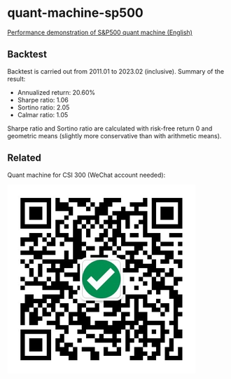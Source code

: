 # quant-machine-sp500
[Performance demonstration of S&amp;P500 quant machine (English)](https://yfiua.github.io/quant-machine-sp500/index-en.html)

## Backtest
Backtest is carried out from 2011.01 to 2023.02 (inclusive). Summary of the result:

* Annualized return: 20.60%
* Sharpe ratio: 1.06
* Sortino ratio: 2.05
* Calmar ratio: 1.05

Sharpe ratio and Sortino ratio are calculated with risk-free return 0 and geometric means (slightly more conservative than with arithmetic means).

## Related
Quant machine for CSI 300 (WeChat account needed):

![CSI 300](qr_csi_300.jpg)
